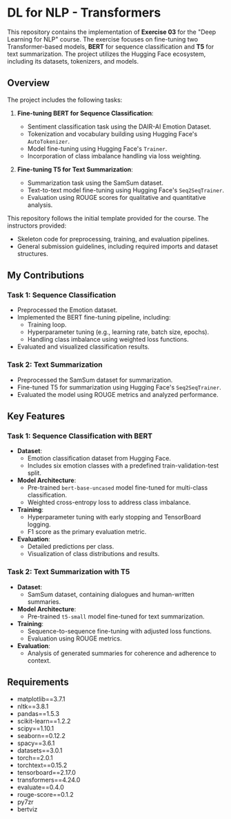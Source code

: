 # DL for NLP - Transformers

This repository contains the implementation of **Exercise 03** for the "Deep Learning for NLP" course. The exercise focuses on fine-tuning two Transformer-based models, **BERT** for sequence classification and **T5** for text summarization. The project utilizes the Hugging Face ecosystem, including its datasets, tokenizers, and models.

## Overview

The project includes the following tasks:

1. **Fine-tuning BERT for Sequence Classification**:
   - Sentiment classification task using the DAIR-AI Emotion Dataset.
   - Tokenization and vocabulary building using Hugging Face's `AutoTokenizer`.
   - Model fine-tuning using Hugging Face's `Trainer`.
   - Incorporation of class imbalance handling via loss weighting.

2. **Fine-tuning T5 for Text Summarization**:
   - Summarization task using the SamSum dataset.
   - Text-to-text model fine-tuning using Hugging Face's `Seq2SeqTrainer`.
   - Evaluation using ROUGE scores for qualitative and quantitative analysis.

This repository follows the initial template provided for the course. The instructors provided:
- Skeleton code for preprocessing, training, and evaluation pipelines.
- General submission guidelines, including required imports and dataset structures.

## My Contributions

### Task 1: Sequence Classification
- Preprocessed the Emotion dataset.
- Implemented the BERT fine-tuning pipeline, including:
  - Training loop.
  - Hyperparameter tuning (e.g., learning rate, batch size, epochs).
  - Handling class imbalance using weighted loss functions.
- Evaluated and visualized classification results.

### Task 2: Text Summarization
- Preprocessed the SamSum dataset for summarization.
- Fine-tuned T5 for summarization using Hugging Face's `Seq2SeqTrainer`.
- Evaluated the model using ROUGE metrics and analyzed performance.

## Key Features

### Task 1: Sequence Classification with BERT
- **Dataset**:
  - Emotion classification dataset from Hugging Face.
  - Includes six emotion classes with a predefined train-validation-test split.
- **Model Architecture**:
  - Pre-trained `bert-base-uncased` model fine-tuned for multi-class classification.
  - Weighted cross-entropy loss to address class imbalance.
- **Training**:
  - Hyperparameter tuning with early stopping and TensorBoard logging.
  - F1 score as the primary evaluation metric.
- **Evaluation**:
  - Detailed predictions per class.
  - Visualization of class distributions and results.

### Task 2: Text Summarization with T5
- **Dataset**:
  - SamSum dataset, containing dialogues and human-written summaries.
- **Model Architecture**:
  - Pre-trained `t5-small` model fine-tuned for text summarization.
- **Training**:
  - Sequence-to-sequence fine-tuning with adjusted loss functions.
  - Evaluation using ROUGE metrics.
- **Evaluation**:
  - Analysis of generated summaries for coherence and adherence to context.

## Requirements
- matplotlib==3.7.1
- nltk==3.8.1
- pandas==1.5.3
- scikit-learn==1.2.2
- scipy==1.10.1
- seaborn==0.12.2
- spacy==3.6.1
- datasets==3.0.1
- torch==2.0.1
- torchtext==0.15.2
- tensorboard==2.17.0
- transformers==4.24.0
- evaluate==0.4.0
- rouge-score==0.1.2
- py7zr
- bertviz

